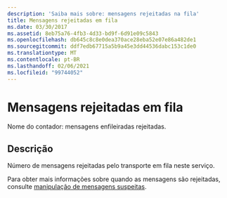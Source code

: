 ```yaml
---
description: 'Saiba mais sobre: mensagens rejeitadas na fila'
title: Mensagens rejeitadas em fila
ms.date: 03/30/2017
ms.assetid: 8eb75a76-4fb3-4d33-bd9f-6d91e09c5843
ms.openlocfilehash: db645c8c8e0dea370ace28eba52e07e86a482de1
ms.sourcegitcommit: ddf7edb67715a5b9a45e3dd44536dabc153c1de0
ms.translationtype: MT
ms.contentlocale: pt-BR
ms.lasthandoff: 02/06/2021
ms.locfileid: "99744052"
---
```

# <a name="queued-rejected-messages"></a>Mensagens rejeitadas em fila

Nome do contador: mensagens enfileiradas rejeitadas.  
  
## <a name="description"></a>Descrição  

 Número de mensagens rejeitadas pelo transporte em fila neste serviço.  
  
 Para obter mais informações sobre quando as mensagens são rejeitadas, consulte [manipulação de mensagens suspeitas](../../feature-details/poison-message-handling.md).
